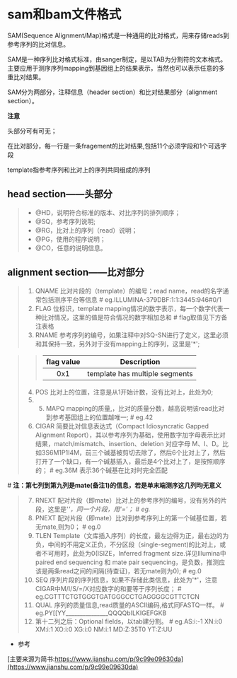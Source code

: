 # sam和bam文件格式

SAM(Sequence Alignment/Map)格式是一种通用的比对格式，用来存储reads到参考序列的比对信息。

SAM是一种序列比对格式标准，由sanger制定，是以TAB为分割符的文本格式。主要应用于测序序列mapping到基因组上的结果表示，当然也可以表示任意的多重比对结果。

SAM分为两部分，注释信息（header section）和比对结果部分（alignment section）。

**注意**

头部分可有可无；

在比对部分，每一行是一条fragement的比对结果,包括11个必须字段和1个可选字段

template指参考序列和比对上的序列共同组成的序列

## head section——头部分

>* @HD，说明符合标准的版本、对比序列的排列顺序；
>* @SQ，参考序列说明;
>* @RG，比对上的序列（read）说明；
>* @PG，使用的程序说明；
>* @CO，任意的说明信息。

## alignment section——比对部分

>1. QNAME    比对片段的（template）的编号；read name，read的名字通常包括测序平台等信息
\# eg.ILLUMINA-379DBF:1:1:3445:946#0/1
>2. FLAG    位标识，template mapping情况的数字表示，每一个数字代表一种比对情况，这里的值是符合情况的数字相加总和
\# flag取值见下方备注表格
>3. RNAME   参考序列的编号，如果注释中对SQ-SN进行了定义，这里必须和其保持一致，另外对于没有mapping上的序列，这里是'\*';

>>|flag value|Description|
>>|:-:|:-:|
>>|0x1|template has multiple segments|
>4. POS   比对上的位置，注意是从1开始计数，没有比对上，此处为0;
>5. 5. MAPQ     mapping的质量,，比对的质量分数，越高说明该read比对到参考基因组上的位置越唯一;
\# eg.42
>6. CIGAR   简要比对信息表达式（Compact Idiosyncratic Gapped Alignment Report），其以参考序列为基础，使用数字加字母表示比对结果，match/mismatch、insertion、deletion 对应字母 M、I、D。比如3S6M1P1I4M，前三个碱基被剪切去除了，然后6个比对上了，然后打开了一个缺口，有一个碱基插入，最后是4个比对上了，是按照顺序的；
\# eg.36M   表示36个碱基在比对时完全匹配

\# **注：第七列到第九列是mate(备注1)的信息，若是单末端测序这几列均无意义**

>7. RNEXT    配对片段（即mate）比对上的参考序列的编号，没有另外的片段，这里是'*'，同一个片段，用'='；
\# eg.*
>8. PNEXT    配对片段（即mate）比对到参考序列上的第一个碱基位置，若无mate,则为0；
\# eg.0
>9. TLEN    Template（文库插入序列）的长度，最左边得为正，最右边的为负，中间的不用定义正负，不分区段（single-segment)的比对上，或者不可用时，此处为0(ISIZE，Inferred fragment size.详见Illumina中paired end sequencing 和 mate pair sequencing，是负数，推测应该是两条read之间的间隔(待查证)，若无mate则为0);
\# eg.0
>10. SEQ    序列片段的序列信息，如果不存储此类信息，此处为'\*'，注意CIGAR中M/I/S/=/X对应数字的和要等于序列长度；
\# eg.CGTTTCTGTGGGTGATGGGCCTGAGGGGCGTTCTCN
>11. QUAL    序列的质量信息,read质量的ASCII编码,格式同FASTQ一样。
\# eg.PY\[\[YY\_\_\_\_\_\_\_\_\_\_\_\_\_\_\_QQQQbILKIGEFGKB
>12. 第十二列之后：Optional fields，以tab建分割。
\# eg.AS:i:-1 XN:i:0 XM:i:1 XO:i:0 XG:i:0 NM:i:1 MD:Z:35T0 YT:Z:UU




- 参考

[主要来源为简书:https://www.jianshu.com/p/9c99e09630da](https://www.jianshu.com/p/9c99e09630da)

